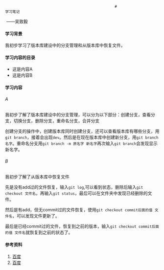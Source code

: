                                                       #                                      学习笔记



​                                                                                                                                       ——吴致毅

#### 学习背景

我初步学习了版本库建设中的分支管理和从版本库中恢复文件。

#### 学习内容的目录

* 这是内容A
* 这是内容B



#### 学习内容

###### A 

我初步了解了版本库建设中的分支管理，可以分为以下部分：创建分支，查看分支，切换分支，删除分支，重命名分支，合并分支

创建分支的操作中，创建版本库同时创建分支，还可以查看版本库有哪些分支，用`git branch`，接着会出现`dev`。然后是在现在版本库中创建新分支，用`git branch 名字`。重命名分支用`git branch -m 原名字 新名字`再次输入`git branch`会发现显示新名字。



###### B

我初步了解了从版本库中恢复文件

先是没有add过的文件恢复，输入`git log`,可以看到状态，删除后输入`git checkout 文件名`，再输入`git status`，最后可以在文件夹中发现已经删除的文件。

然后是有add，但无commit过的文件恢复，使用`git checkout commit后面的值 文件名`，可以发现文件更新了。

最后是已经commit过的文件，恢复到之前的版本，输入`git checkout commit后面的值 文件名`就恢复到之前的状态了。



#### 参考资料

1. [百度](https://segmentfault.com/a/1190000013752718)
2. [百度](https://blog.csdn.net/Lynn1724/article/details/130589378)
